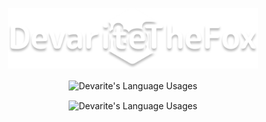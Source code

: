 <p align="center">
  <img width="400" src="DTFLogo2.png" alt="Signature Scaled png">
</p>
<p align="center">
<img align="center" src="https://github-readme-stats.vercel.app/api?username=devarite&show_icons=true&theme=midnight-purple" alt="Devarite's Language Usages">
</p>
<p align="center">
<img align="center" src="https://github-readme-stats.vercel.app/api/top-langs/?username=devarite&theme=midnight-purple" alt="Devarite's Language Usages">
</p>

